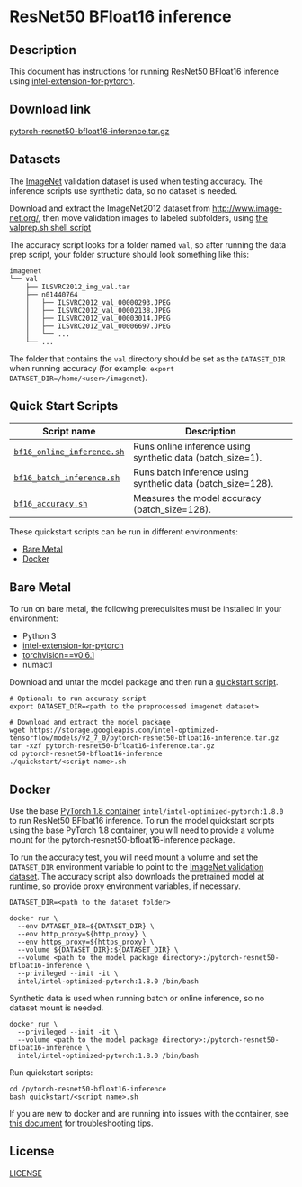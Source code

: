 <!--- 0. Title -->
# ResNet50 BFloat16 inference

<!-- 10. Description -->
## Description

This document has instructions for running ResNet50 BFloat16 inference using
[intel-extension-for-pytorch](https://github.com/intel/intel-extension-for-pytorch).

<!--- 20. Download link -->
## Download link

[pytorch-resnet50-bfloat16-inference.tar.gz](https://storage.googleapis.com/intel-optimized-tensorflow/models/v2_7_0/pytorch-resnet50-bfloat16-inference.tar.gz)

<!--- 30. Datasets -->
## Datasets

The [ImageNet](http://www.image-net.org/) validation dataset is used when
testing accuracy. The inference scripts use synthetic data, so no dataset
is needed.

Download and extract the ImageNet2012 dataset from http://www.image-net.org/,
then move validation images to labeled subfolders, using
[the valprep.sh shell script](https://raw.githubusercontent.com/soumith/imagenetloader.torch/master/valprep.sh)

The accuracy script looks for a folder named `val`, so after running the
data prep script, your folder structure should look something like this:

```
imagenet
└── val
    ├── ILSVRC2012_img_val.tar
    ├── n01440764
    │   ├── ILSVRC2012_val_00000293.JPEG
    │   ├── ILSVRC2012_val_00002138.JPEG
    │   ├── ILSVRC2012_val_00003014.JPEG
    │   ├── ILSVRC2012_val_00006697.JPEG
    │   └── ...
    └── ...
```
The folder that contains the `val` directory should be set as the
`DATASET_DIR` when running accuracy
(for example: `export DATASET_DIR=/home/<user>/imagenet`).

<!--- 40. Quick Start Scripts -->
## Quick Start Scripts

| Script name | Description |
|-------------|-------------|
| [`bf16_online_inference.sh`](bf16_online_inference.sh) | Runs online inference using synthetic data (batch_size=1). |
| [`bf16_batch_inference.sh`](bf16_batch_inference.sh) | Runs batch inference using synthetic data (batch_size=128). |
| [`bf16_accuracy.sh`](bf16_accuracy.sh) | Measures the model accuracy (batch_size=128). |

These quickstart scripts can be run in different environments:
* [Bare Metal](#bare-metal)
* [Docker](#docker)

<!--- 50. Bare Metal -->
## Bare Metal

To run on bare metal, the following prerequisites must be installed in your environment:
* Python 3
* [intel-extension-for-pytorch](https://github.com/intel/intel-extension-for-pytorch)
* [torchvision==v0.6.1](https://github.com/pytorch/vision/tree/v0.6.1)
* numactl

Download and untar the model package and then run a [quickstart script](#quick-start-scripts).

```
# Optional: to run accuracy script
export DATASET_DIR=<path to the preprocessed imagenet dataset>

# Download and extract the model package
wget https://storage.googleapis.com/intel-optimized-tensorflow/models/v2_7_0/pytorch-resnet50-bfloat16-inference.tar.gz
tar -xzf pytorch-resnet50-bfloat16-inference.tar.gz
cd pytorch-resnet50-bfloat16-inference
./quickstart/<script name>.sh
```

<!--- 60. Docker -->
## Docker

Use the base [PyTorch 1.8 container](https://hub.docker.com/layers/intel/intel-optimized-pytorch/1.8.0/images/sha256-5ca5d619b33bc6abc42cef654e9ee119ed0959c65f37de22a0bd8764c71412dd?context=explore)
`intel/intel-optimized-pytorch:1.8.0` to run ResNet50 BFloat16 inference.
To run the model quickstart scripts using the base PyTorch 1.8 container,
you will need to provide a volume mount for the pytorch-resnet50-bfloat16-inference package.

To run the accuracy test, you will need
mount a volume and set the `DATASET_DIR` environment variable to point
to the [ImageNet validation dataset](#dataset). The accuracy
script also downloads the pretrained model at runtime, so provide proxy
environment variables, if necessary.

```
DATASET_DIR=<path to the dataset folder>

docker run \
  --env DATASET_DIR=${DATASET_DIR} \
  --env http_proxy=${http_proxy} \
  --env https_proxy=${https_proxy} \
  --volume ${DATASET_DIR}:${DATASET_DIR} \
  --volume <path to the model package directory>:/pytorch-resnet50-bfloat16-inference \
  --privileged --init -it \
  intel/intel-optimized-pytorch:1.8.0 /bin/bash
```

Synthetic data is used when running batch or online inference, so no
dataset mount is needed.

```
docker run \
  --privileged --init -it \
  --volume <path to the model package directory>:/pytorch-resnet50-bfloat16-inference \
  intel/intel-optimized-pytorch:1.8.0 /bin/bash
```

Run quickstart scripts:
```
cd /pytorch-resnet50-bfloat16-inference
bash quickstart/<script name>.sh
```

If you are new to docker and are running into issues with the container,
see [this document](https://github.com/IntelAI/models/tree/master/docs/general/docker.md)
for troubleshooting tips.

<!--- 80. License -->
## License

[LICENSE](/LICENSE)

